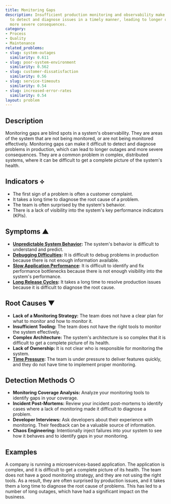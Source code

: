 ```yaml
---
title: Monitoring Gaps
description: Insufficient production monitoring and observability make it difficult
  to detect and diagnose issues in a timely manner, leading to longer outages and
  more severe consequences.
category:
- Process
- Quality
- Maintenance
related_problems:
- slug: system-outages
  similarity: 0.611
- slug: poor-system-environment
  similarity: 0.562
- slug: customer-dissatisfaction
  similarity: 0.56
- slug: service-timeouts
  similarity: 0.54
- slug: increased-error-rates
  similarity: 0.54
layout: problem
---
```


## Description
Monitoring gaps are blind spots in a system's observability. They are areas of the system that are not being monitored, or are not being monitored effectively. Monitoring gaps can make it difficult to detect and diagnose problems in production, which can lead to longer outages and more severe consequences. They are a common problem in complex, distributed systems, where it can be difficult to get a complete picture of the system's health.

## Indicators ⟡
- The first sign of a problem is often a customer complaint.
- It takes a long time to diagnose the root cause of a problem.
- The team is often surprised by the system's behavior.
- There is a lack of visibility into the system's key performance indicators (KPIs).

## Symptoms ▲
- **[Unpredictable System Behavior](unpredictable-system-behavior.md):** The system's behavior is difficult to understand and predict.
- **[Debugging Difficulties](debugging-difficulties.md):** It is difficult to debug problems in production because there is not enough information available.
- **[Slow Application Performance](slow-application-performance.md):** It is difficult to identify and fix performance bottlenecks because there is not enough visibility into the system's performance.
- **[Long Release Cycles](long-release-cycles.md):** It takes a long time to resolve production issues because it is difficult to diagnose the root cause.

## Root Causes ▼
- **Lack of a Monitoring Strategy:** The team does not have a clear plan for what to monitor and how to monitor it.
- **Insufficient Tooling:** The team does not have the right tools to monitor the system effectively.
- **Complex Architecture:** The system's architecture is so complex that it is difficult to get a complete picture of its health.
- **Lack of Ownership:** It is not clear who is responsible for monitoring the system.
- **[Time Pressure](time-pressure.md):** The team is under pressure to deliver features quickly, and they do not have time to implement proper monitoring.

## Detection Methods ○
- **Monitoring Coverage Analysis:** Analyze your monitoring tools to identify gaps in your coverage.
- **Incident Post-Mortems:** Review your incident post-mortems to identify cases where a lack of monitoring made it difficult to diagnose a problem.
- **Developer Interviews:** Ask developers about their experience with monitoring. Their feedback can be a valuable source of information.
- **Chaos Engineering:** Intentionally inject failures into your system to see how it behaves and to identify gaps in your monitoring.

## Examples
A company is running a microservices-based application. The application is complex, and it is difficult to get a complete picture of its health. The team does not have a good monitoring strategy, and they are not using the right tools. As a result, they are often surprised by production issues, and it takes them a long time to diagnose the root cause of problems. This has led to a number of long outages, which have had a significant impact on the business.
